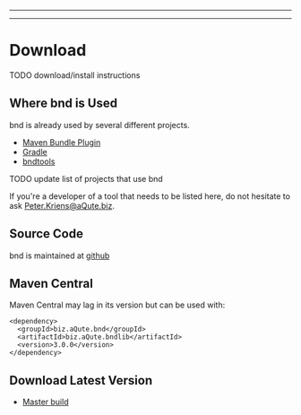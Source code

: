 ___
___
# Download

TODO download/install instructions

## Where bnd is Used
bnd is already used by several different projects.

* [Maven Bundle Plugin][2]
* [Gradle][3]
* [bndtools][1]

TODO update list of projects that use bnd

If you're a developer of a tool that needs to be listed here, do not hesitate to ask Peter.Kriens@aQute.biz.

## Source Code
bnd is maintained at [github][5]

## Maven Central
Maven Central may lag in its version but can be used with:

    <dependency>
      <groupId>biz.aQute.bnd</groupId>
      <artifactId>biz.aQute.bndlib</artifactId>
      <version>3.0.0</version>
    </dependency>

## Download Latest Version

* [Master build][3]

[1]: http://bndtools.org
[2]: http://felix.apache.org/site/apache-felix-maven-bundle-plugin-bnd.html
[3]: http://www.gradleware.com/
[4]: https://bndtools.ci.cloudbees.com/job/bnd.master/
[5]: https://github.com/bndtools/bnd
